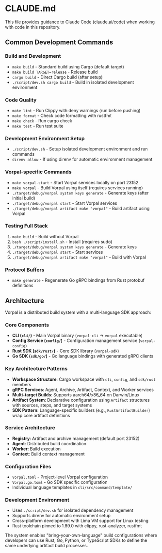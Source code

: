 # CLAUDE.md

This file provides guidance to Claude Code (claude.ai/code) when working with code in this repository.

## Common Development Commands

### Build and Development
- `make build` - Standard build using Cargo (default target)
- `make build TARGET=release` - Release build
- `cargo build` - Direct Cargo build (after setup)
- `./script/dev.sh cargo build` - Build in isolated development environment

### Code Quality
- `make lint` - Run Clippy with deny warnings (run before pushing)
- `make format` - Check code formatting with rustfmt
- `make check` - Run cargo check
- `make test` - Run test suite

### Development Environment Setup
- `./script/dev.sh` - Setup isolated development environment and run commands
- `direnv allow` - If using direnv for automatic environment management

### Vorpal-specific Commands
- `make vorpal-start` - Start Vorpal services locally on port 23152
- `make vorpal` - Build Vorpal using itself (requires services running)
- `./target/debug/vorpal system keys generate` - Generate keys (after initial build)
- `./target/debug/vorpal start` - Start Vorpal services
- `./target/debug/vorpal artifact make "vorpal"` - Build artifact using Vorpal

### Testing Full Stack
1. `make build` - Build without Vorpal
2. `bash ./script/install.sh` - Install (requires sudo)
3. `./target/debug/vorpal system keys generate` - Generate keys
4. `./target/debug/vorpal start` - Start services
5. `./target/debug/vorpal artifact make "vorpal"` - Build with Vorpal

### Protocol Buffers
- `make generate` - Regenerate Go gRPC bindings from Rust protobuf definitions

## Architecture

Vorpal is a distributed build system with a multi-language SDK approach:

### Core Components
- **CLI (`cli/`)** - Main Vorpal binary (`vorpal-cli` → `vorpal` executable)
- **Config Service (`config/`)** - Configuration management service (`vorpal-config`)
- **Rust SDK (`sdk/rust/`)** - Core SDK library (`vorpal-sdk`)
- **Go SDK (`sdk/go/`)** - Go language bindings with generated gRPC clients

### Key Architecture Patterns
- **Workspace Structure**: Cargo workspace with `cli`, `config`, and `sdk/rust` members
- **gRPC Services**: Agent, Archive, Artifact, Context, and Worker services
- **Multi-target Builds**: Supports aarch64/x86_64 on Darwin/Linux
- **Artifact System**: Declarative configuration using `Artifact` structures with sources, steps, and target systems
- **SDK Pattern**: Language-specific builders (e.g., `RustArtifactBuilder`) wrap core artifact definitions

### Service Architecture
- **Registry**: Artifact and archive management (default port 23152)
- **Agent**: Distributed build coordination
- **Worker**: Build execution
- **Context**: Build context management

### Configuration Files
- `Vorpal.toml` - Project-level Vorpal configuration
- `Vorpal.go.toml` - Go SDK specific configuration
- Individual language templates in `cli/src/command/template/`

### Development Environment
- Uses `./script/dev.sh` for isolated dependency management
- Supports direnv for automatic environment setup
- Cross-platform development with Lima VM support for Linux testing
- Rust toolchain pinned to 1.89.0 with clippy, rust-analyzer, rustfmt

The system enables "bring-your-own-language" build configurations where developers can use Rust, Go, Python, or TypeScript SDKs to define the same underlying artifact build processes.